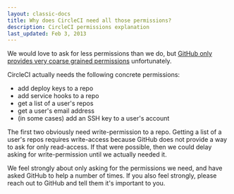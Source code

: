 ```yaml
---
layout: classic-docs
title: Why does CircleCI need all those permissions?
description: CircleCI permissions explanation 
last_updated: Feb 3, 2013
---
```


We would love to ask for less permissions than we do, but
[GitHub only provides very coarse grained permissions](http://developer.github.com/v3/oauth/#scopes)
unfortunately.

CircleCI actually needs the following concrete permissions:

*   add deploy keys to a repo
*   add service hooks to a repo
*   get a list of a user's repos
*   get a user's email address
*   (in some cases) add an SSH key to a user's account

The first two obviously need write-permission to a repo.
Getting a list of a user's repos requires write-access because GitHub does not provide a way to ask for only read-access.
If that were possible, then we could delay asking for write-permission until we actually needed it.

We feel strongly about only asking for the permissions we need, and have asked GitHub to help a number of times.
If you also feel strongly, please reach out to GitHub and tell them it's important to you.
